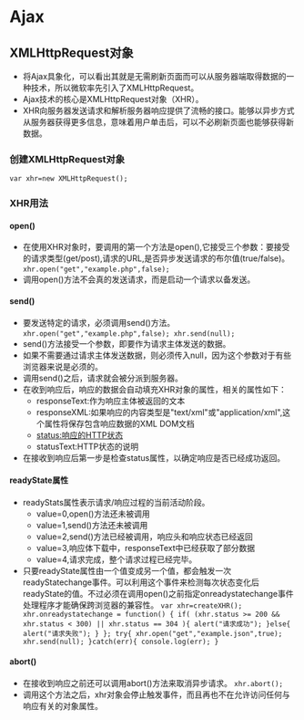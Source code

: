 # Ajax

## XMLHttpRequest对象
- 将Ajax具象化，可以看出其就是无需刷新页面而可以从服务器端取得数据的一种技术，所以微软率先引入了XMLHttpRequest。
- Ajax技术的核心是XMLHttpRequest对象（XHR）。
- XHR向服务器发送请求和解析服务器响应提供了流畅的接口。能够以异步方式从服务器获得更多信息，意味着用户单击后，可以不必刷新页面也能够获得新数据。

### 创建XMLHttpRequest对象
``
 var xhr=new XMLHttpRequest();
``
### XHR用法
#### open()
- 在使用XHR对象时，要调用的第一个方法是open(),它接受三个参数：要接受的请求类型(get/post),请求的URL,是否异步发送请求的布尔值(true/false)。
``
xhr.open("get","example.php",false);
``
- 调用open()方法不会真的发送请求，而是启动一个请求以备发送。
#### send()
- 要发送特定的请求，必须调用send()方法。
``
xhr.open("get","example.php",false);
xhr.send(null);
``
- send()方法接受一个参数，即要作为请求主体发送的数据。
- 如果不需要通过请求主体发送数据，则必须传入null，因为这个参数对于有些浏览器来说是必须的。
- 调用send()之后，请求就会被分派到服务器。
- 在收到响应后，响应的数据会自动填充XHR对象的属性，相关的属性如下：
  - responseText:作为响应主体被返回的文本
  - responseXML:如果响应的内容类型是"text/xml"或"application/xml",这个属性将保存包含响应数据的XML DOM文档
  - [status:响应的HTTP状态](../HTML/HTTP状态码.md)
  - statusText:HTTP状态的说明
- 在接收到响应后第一步是检查status属性，以确定响应是否已经成功返回。
#### readyState属性
- readyStats属性表示请求/响应过程的当前活动阶段。
    - value=0,open()方法还未被调用
    - value=1,send()方法还未被调用
    - value=2,send()方法已经被调用，响应头和响应状态已经返回
    - value=3,响应体下载中，responseText中已经获取了部分数据
    - value=4,请求完成，整个请求过程已经完毕。
- 只要readyState属性由一个值变成另一个值，都会触发一次readyStatechange事件。可以利用这个事件来检测每次状态变化后readyState的值。不过必须在调用open()之前指定onreadystatechange事件处理程序才能确保跨浏览器的兼容性。
``
var xhr=createXHR();
xhr.onreadystatechange = function() {
  if( (xhr.status >= 200 && xhr.status < 300) || xhr.status == 304 ){
    alert("请求成功");
  }else{
    alert("请求失败");
  }
};
try{
  xhr.open("get","example.json",true);
  xhr.send(null);
}catch(err){
  console.log(err);
}
``
#### abort()
- 在接收到响应之前还可以调用abort()方法来取消异步请求。
``
xhr.abort();
``
- 调用这个方法之后，xhr对象会停止触发事件，而且再也不在允许访问任何与响应有关的对象属性。